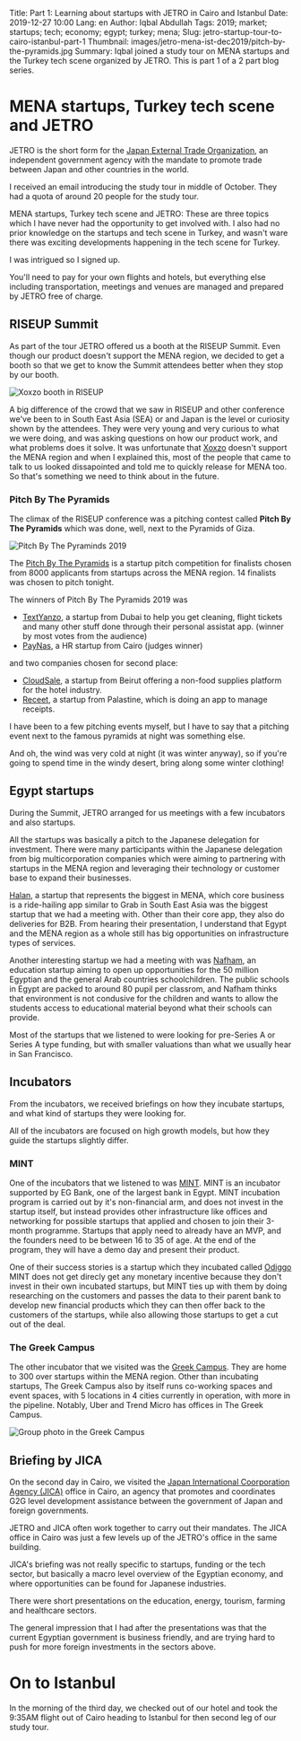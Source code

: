 Title: Part 1: Learning about startups with JETRO in Cairo and Istanbul
Date: 2019-12-27 10:00
Lang: en
Author: Iqbal Abdullah
Tags: 2019; market; startups; tech; economy; egypt; turkey; mena;
Slug: jetro-startup-tour-to-cairo-istanbul-part-1
Thumbnail: images/jetro-mena-ist-dec2019/pitch-by-the-pyramids.jpg
Summary: Iqbal joined a study tour on MENA startups and the Turkey tech scene organized by JETRO. This is part 1 of a 2 part blog series.

# MENA startups, Turkey tech scene and JETRO

JETRO is the short form for the [Japan External Trade Organization](https://www.jetro.go.jp/en/), an
independent government agency with the mandate to promote trade between Japan
and other countries in the world.

I received an email introducing the study tour in middle of October. They had a
quota of around 20 people for the study tour.

MENA startups, Turkey tech scene and JETRO: These are three topics which I have never had the
opportunity to get involved with. I also had no prior knowledge on the startups
and tech scene in Turkey, and wasn't ware there was exciting developments
happening in the tech scene for Turkey.

I was intrigued so I signed up.

You'll need to pay for your own flights and hotels, but everything else including
transportation, meetings and venues are managed and prepared by JETRO free of charge.

## RISEUP Summit

As part of the tour JETRO offered us a booth at the RISEUP Summit. Even though
our product doesn't support the MENA region, we decided to
get a booth so that we get to know the Summit attendees better when they stop by
our booth.

![Xoxzo booth in RISEUP](/images/jetro-mena-ist-dec2019/riseupsummit-booth.jpg)

A big difference of the crowd that we saw in RISEUP and other conference we've
been to in South East Asia (SEA) or and Japan is the level or curiosity shown by the attendees.
They were very young and very curious to what we were doing, and was asking
questions on how our product work, and what problems does it solve. It was
unfortunate that [Xoxzo](https://www.xoxzo.com/en/) doesn't support the MENA
region and when I explained this, most of the people that came to talk to us
looked dissapointed and told me to quickly release for MENA too. So that's
something we need to think about in the future.

### Pitch By The Pyramids

The climax of the RISEUP conference was a pitching contest called **Pitch By The
Pyramids** which was done, well, next to the Pyramids of Giza. 

![Pitch By The Pyraminds 2019](/images/jetro-mena-ist-dec2019/pitch-by-the-pyramids.jpg)

The [Pitch By The Pyramids](https://riseup.co/pitchbythepyramids/) is a startup pitch competition for
finalists chosen from 8000 applicants from startups across the MENA region. 14
finalists was chosen to pitch tonight.

The winners of Pitch By The Pyramids 2019 was

- [TextYanzo](https://www.textyanzo.com/), a startup from Dubai to help you
  get cleaning, flight tickets and many other stuff done through their personal
  assistat app. (winner by most votes from the audience)
- [PayNas](https://www.paynas.com/), a HR startup from Cairo (judges winner)

and two companies chosen for second place:

- [CloudSale](https://www.cloudsale.io/), a startup from Beirut offering a non-food supplies platform for the hotel
  industry.
- [Receet](https://getreceet.com/), a startup from Palastine, which is doing an app to manage
  receipts.

I have been to a few pitching events myself, but I have to say that a
pitching event next to the famous pyramids at night was something else.

And oh, the wind was very cold at night (it was winter anyway), so if you're going to spend time in the windy desert,
bring along some winter clothing!

## Egypt startups

During the Summit, JETRO arranged for us meetings with a few incubators and also
startups.

All the startups was basically a pitch to the Japanese delegation for
investment. There were many participants within the Japanese delegation from big
multicorporation companies which were aiming to partnering with startups in the
MENA region and leveraging their technology or customer base to expand their
businesses.

[Halan](https://www.halan.com/), a startup that represents the biggest in MENA, which core business is a ride-hailing app similar
to Grab in South East Asia was the biggest startup that we had a meeting with. Other than their core app,
they also do deliveries for B2B. From hearing their presentation, I understand that Egypt and the MENA
region as a whole still has big opportunities on infrastructure types of services.

Another interesting startup we had a meeting with was [Nafham](https://www.nafham.com/), an education
startup aiming to open up opportunities for the 50 million Egyptian and the
general Arab countries schoolchildren. The public schools in Egypt are packed to
around 80 pupil per classrom, and Nafham thinks that environment is not condusive
for the children and wants to allow the students access to educational material
beyond what their schools can provide.

Most of the startups that we listened to were looking for pre-Series A or Series
A type funding, but with smaller valuations than what we usually hear in San
Francisco.

## Incubators

From the incubators, we received briefings on how they incubate startups, and
what kind of startups they were looking for.

All of the incubators are focused on high growth models, but how they guide the
startups slightly differ.

### MINT

One of the incubators that we listened to was [MINT](https://mint.eg-bank.com/Home/Incubator/Incubator).
MINT is an incubator supported by EG Bank, one of the largest bank in Egypt.
MINT incubation program is carried out by it's non-financial arm, and does not
invest in the startup itself, but instead provides other infrastructure like
offices and networking for possible startups that applied and chosen to join
their 3-month programme. Startups that apply need to already have an MVP, and
the founders need to be between 16 to 35 of age. At the end of the program, they
will have a demo day and present their product.

One of their success stories is a startup which they incubated called [Odiggo](https://www.odiggo.com.eg/en)
MINT does not get direcly get any monetary incentive because they don't invest
in their own incubated startups, but MINT ties up with them by doing researching on
the customers and passes the data to their parent bank to develop new financial products
which they can then offer back to the customers of the startups, while also
allowing those startups to get a cut out of the deal.

### The Greek Campus

The other incubator that we visited was the [Greek Campus](https://thegreekcampus.com/#home). They are home to 300
over startups within the MENA region. Other than incubating startups, The Greek
Campus also by itself runs co-working spaces and event spaces, with 5 locations
in 4 cities currently in operation, with more in the pipeline. Notably, Uber and
Trend Micro has offices in The Greek Campus.

![Group photo in the Greek Campus](/images/jetro-mena-ist-dec2019/greek-campus-group-photo.jpg)

## Briefing by JICA

On the second day in Cairo, we visited the [Japan International Coorporation
Agency (JICA)](https://www.jica.go.jp/english/about/index.html) office in Cairo,
an agency that promotes and coordinates G2G level development assistance between
the government of Japan and foreign governments.

JETRO and JICA often work together to carry out their mandates. The JICA office
in Cairo was just a few levels up of the JETRO's office in the same building.

JICA's briefing was not really specific to startups, funding or the tech sector,
but basically a macro level overview of the Egyptian economy,
and where opportunities can be found for Japanese industries.

There were short presentations on the education, energy, tourism, farming and
healthcare sectors.

The general impression that I had after the presentations was that the current
Egyptian government is business friendly, and are trying hard to push for more foreign
investments in the sectors above.

# On to Istanbul

In the morning of the third day, we checked out of our hotel and took the 9:35AM
flight out of Cairo heading to Istanbul for then second leg of our study tour.
